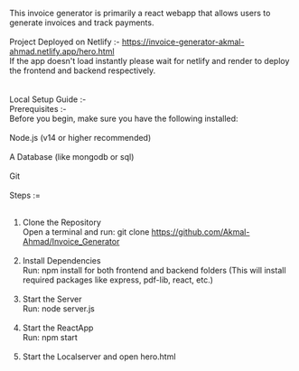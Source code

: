 This invoice generator is primarily a react webapp that allows users to generate invoices and track payments.<br/>
<br/>
Project Deployed on Netlify :- https://invoice-generator-akmal-ahmad.netlify.app/hero.html
<br/>
If the app doesn't load instantly please wait for netlify and render to deploy the frontend and backend respectively. <br/>
<br/>
<br/>
Local Setup Guide :-<br/>
Prerequisites :-<br/>
Before you begin, make sure you have the following installed:
<br/>
<br/>
Node.js (v14 or higher recommended)
<br/>
<br/>
A Database (like mongodb or sql)
<br/>
<br/>
Git
<br/>
<br/>
Steps :=
<br/>
<br/>

1. Clone the Repository<br/>
   Open a terminal and run: git clone https://github.com/Akmal-Ahmad/Invoice_Generator
   <br/>
   <br/>
2. Install Dependencies<br/>
   Run: npm install for both frontend and backend folders (This will install required packages like express, pdf-lib, react, etc.)
   <br/>
   <br/>
3. Start the Server<br/>
   Run: node server.js
   <br/>
   <br/>
4. Start the ReactApp<br/>
   Run: npm start
   <br/>
   <br/>
5. Start the Localserver and open hero.html
